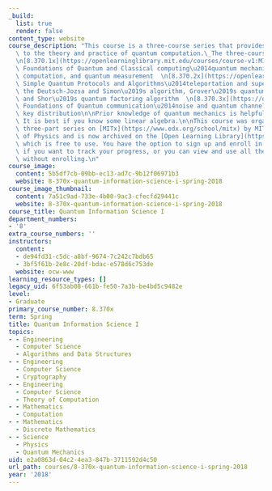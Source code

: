 ```yaml
---
_build:
  list: true
  render: false
content_type: website
course_description: "This course is a three-course series that provides an introduction\
  \ to the theory and practice of quantum computation.\_The three-course series comprises:\n\
  \n[8.370.1x](https://openlearninglibrary.mit.edu/courses/course-v1:MITx+8.370.1x+1T2018/about):\
  \ Foundations of Quantum and Classical computing\u2014quantum mechanics, reversible\
  \ computation, and quantum measurement  \n[8.370.2x](https://openlearninglibrary.mit.edu/courses/course-v1:MITx+8.370.2x+1T2018/about):\
  \ Simple Quantum Protocols and Algorithms\u2014teleportation and superdense coding,\
  \ the Deutsch-Jozsa and Simon\u2019s algorithm, Grover\u2019s quantum search algorithm,\
  \ and Shor\u2019s quantum factoring algorithm  \n[8.370.3x](https://openlearninglibrary.mit.edu/courses/course-v1:MITx+8.370.3x+1T2018/about):\
  \ Foundations of Quantum communication\u2014noise and quantum channels, and quantum\
  \ key distribution\n\nPrior knowledge of quantum mechanics is helpful but not required.\
  \ It is best if you know some linear algebra.\n\nThis course was organized as a\
  \ three-part series on [MITx](https://www.edx.org/school/mitx) by MIT\u2019s Department\
  \ of Physics and is now archived on the [Open Learning Library](https://openlearning.mit.edu/courses-programs/open-learning-library),\
  \ which is free to use. You have the option to sign up and enroll in each module\
  \ if you want to track your progress, or you can view and use all the materials\
  \ without enrolling.\n"
course_image:
  content: 5b5df7cb-09bb-ec13-ad7c-9b12f06971b3
  website: 8-370x-quantum-information-science-i-spring-2018
course_image_thumbnail:
  content: 7a51c9ad-733e-4b00-9ac3-cfecfd29441c
  website: 8-370x-quantum-information-science-i-spring-2018
course_title: Quantum Information Science I
department_numbers:
- '8'
extra_course_numbers: ''
instructors:
  content:
  - de94fd31-c5dc-a8bf-9674-7c242c7bdb65
  - 3bf5f61b-2e8c-20df-bdac-e578d6c753de
  website: ocw-www
learning_resource_types: []
legacy_uid: 6f53ab08-661b-fe50-7a3b-be4bd5c9482e
level:
- Graduate
primary_course_number: 8.370x
term: Spring
title: Quantum Information Science I
topics:
- - Engineering
  - Computer Science
  - Algorithms and Data Structures
- - Engineering
  - Computer Science
  - Cryptography
- - Engineering
  - Computer Science
  - Theory of Computation
- - Mathematics
  - Computation
- - Mathematics
  - Discrete Mathematics
- - Science
  - Physics
  - Quantum Mechanics
uid: e2a0863d-04c2-4ea3-847b-3711592d4c50
url_path: courses/8-370x-quantum-information-science-i-spring-2018
year: '2018'
---
```

